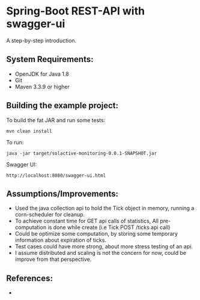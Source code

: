 Spring-Boot REST-API with swagger-ui
=====================================
A step-by-step introduction.

System Requirements:
--------------------
- OpenJDK for Java 1.8
- Git
- Maven 3.3.9 or higher

Building the example project:
-----------------------------

To build the fat JAR and run some tests:

    mvn clean install

To run:

    java -jar target/solactive-monitoring-0.0.1-SNAPSHOT.jar


Swagger UI:

    http://localhost:8080/swagger-ui.html

Assumptions/Improvements:
-------------------------
- Used the java collection api to hold the Tick object in memory, running a corn-scheduler for cleanup.
- To achieve constant time for GET api calls of statistics, All pre-computation is done while create (i.e Tick POST /ticks api call)
- Could be optimize some computation, by storing some temporary information about expiration of ticks.
- Test cases could have more strong, about more stress testing of an api.
- I assume distributed and scaling is not the concern for now, could be improve from that perspective.

References:
-----------

- 
